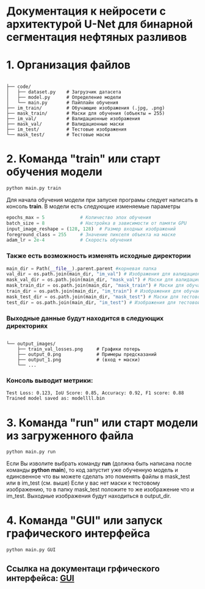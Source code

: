 #  Документация к нейросети с архитектурой U-Net для бинарной сегментация нефтяных разливов


# 1. Организация файлов

```

├── code/
│   ├── dataset.py    # Загрузчик датасета
│   ├── model.py      # Определение модели
│   └── main.py       # Пайплайн обучения
├── im_train/         # Обучающие изображения (.jpg, .png)
├── mask_train/       # Маски для обучения (объекты = 255)
├── im_val/           # Валидационные изображения
├── mask_val/         # Валидационные маски
├── im_test/          # Тестовые изображения
└── mask_test/        # Тестовые маски

```
# 2. Команда "train" или старт обучения модели
```cmd
python main.py train
```
 Для начала обучения модели при запуске програмы следует написать в консоль **train**. В модели есть следующие изменяемые параметры

```python
epochs_max = 5             # Количество эпох обучения
batch_size = 8             # Настройка в зависимости от памяти GPU
input_image_reshape = (128, 128)  # Размер входных изображений
foreground_class = 255     # Значение пикселя объекта на маске
adam_lr = 2e-4             # Скорость обучения
```

### Также есть возможность изменять исходные директории
``` python
main_dir = Path(__file__).parent.parent #корневая папка
val_dir = os.path.join(main_dir, "im_val") # Изображения для валидационной выборки
mask_val_dir = os.path.join(main_dir, "mask_val") # Маски для валидационной выборки
mask_train_dir = os.path.join(main_dir, "mask_train") # Маски для обучающей выборки
train_dir = os.path.join(main_dir, "im_train") # Изображения для обучающей выборки
mask_test_dir = os.path.join(main_dir, "mask_test") # Маски для тестовой выборки
test_dir = os.path.join(main_dir, "im_test") # Изображения для тестовой выборки (будут видны в конце)
```
### Выходные данные будут находится в следующих директориях

```

└── output_images/
    ├── train_val_losses.png     # Графики потерь
    ├── output_0.png             # Примеры предсказаний
    ├── output_1.png             # (вход + маски)
    └── ...
```

### Консоль выводит метрики:

```log
Test Loss: 0.123, IoU Score: 0.85, Accuracy: 0.92, F1 score: 0.88
Trained model saved as: modellll.bin
```

# 3. Команда "run" или старт модели из загруженного файла
```cmd
python main.py run
```
Если Вы изволите выбрать команду **run** (должна быть написана после команды **python main**), то код запустит уже обученную модель и единсвенное что вы можете сделать это поменять файлы в mask_test или в im_test (см. выше)
Если у вас нет маски к тестовому изображению, то в папку mask_test положите то же изображение что и im_test. Выходные изображения будут находиться в output_dir.

# 4. Команда "GUI" или запуск графического интерфейса
```cmd
python main.py GUI
```
## Ссылка на документаци грфического интерфейса: [GUI](https://github.com/AnDrEUs35/APP_for_seeking_oil/blob/main/GUI.md)

